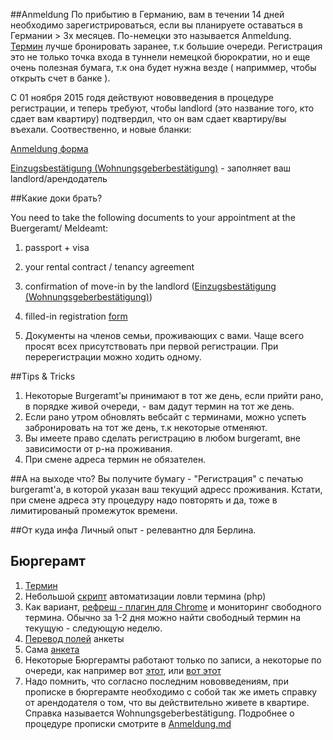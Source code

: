 ##Anmeldung
По прибытию в Германию, вам в течении 14 дней необходимо зарегистрироваться, если вы планируете оставаться в Германии > 3х месяцев.
По-немецки это называется Anmeldung. [Термин](https://service.berlin.de/dienstleistung/120686/) лучше бронировать заранее, т.к большие очереди.
Регистрация это не только точка входа в туннели немецкой бюрократии, но и еще очень полезная бумага, т.к она будет нужна везде ( наприммер, чтобы открыть счет в банке ).

C 01 ноября 2015 годя действуют нововведения в процедуре регистрации, и теперь требуют, чтобы landlord (это название того, кто сдает вам квартиру) подтвердил, что он вам сдает квартиру/вы въехали.
Соотвественно, и новые бланки:

[Anmeldung форма](http://www.berlin.de/formularserver/formular.php?402608)

[Einzugsbestätigung (Wohnungsgeberbestätigung)](http://www.berlin.de/formularserver/formular.php?402544) - заполняет ваш landlord/арендодатель

##Какие доки брать?

You need to take the following documents to your appointment at the Buergeramt/ Meldeamt:

1. passport + visa

2. your rental contract / tenancy agreement

3. confirmation of move-in by the landlord ([Einzugsbestätigung (Wohnungsgeberbestätigung)](http://www.berlin.de/formularserver/formular.php?402544))

4. filled-in registration [form](http://www.berlin.de/formularserver/formular.php?402608)

5. Документы на членов семьи, проживающих с вами. Чаще всего просят всех присутствовать при первой регистрации. При перерегистрации можно ходить одному.

##Tips & Tricks

1. Некоторые Burgeramt'ы принимают в тот же день, если прийти рано, в порядке живой очереди, - вам дадут термин на тот же день.
2. Если рано утром обновлять вебсайт с терминами, можно успеть забронировать на тот же день, т.к некоторые отменяют.
3. Вы имеете право сделать регистрацию в любом burgeramt, вне зависимости от р-на проживания.
4. При смене адреса термин не обязателен.

##А на выходе что?
Вы получите бумагу - "Регистрация" с печатью burgeramt'а, в которой указан ваш текущий адресс проживания.
Кстати, при смене адреса эту процедуру надо повторять и да, тоже в лимитированый промежуток времени.

##От куда инфа
Личный опыт - релевантно для Берлина.

## Бюргерамт
1. [Термин](http://service.berlin.de/terminvereinbarung/)
2. Небольшой [скрипт](https://gist.github.com/ewgRa/1b515166a140bcf9ed9e) автоматизации ловли термина (php)
3. Как вариант, [рефреш - плагин для Chrome](https://chrome.google.com/webstore/detail/refresh-monkey/ljngnafhejmefmijjoedbclkadhacebd?hl=en) и мониторинг свободного термина. Обычно за 1-2 дня можно найти свободный термин на текущую - следующую неделю.
4. [Перевод полей](http://berlinfo.com/images/anmeld.gif) анкеты
5. Сама [анкета](https://www.berlin.de/labo/_assets/buergerdienste/anmeldung.pdf)
6. Некоторые Бюргерамты работают только по записи, а некоторые по очереди, как например вот [этот](https://service.berlin.de/standort/122286/), или [вот этот](https://service.berlin.de/standort/122243/)
7. Надо помнить, что согласно последним нововведениям, при прописке в бюргерамте необходимо с собой так же иметь справку от арендодателя о том, что вы действительно живете в квартире. Справка называется Wohnungsgeberbestätigung. Подробнее о процедуре прописки смотрите в [Anmeldung.md](Anmeldung.md)
